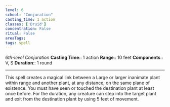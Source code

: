 ```yaml
---
level: 6
school: "Conjuration"
casting_time: 1 action
classes: ['Druid']
concentration: False
ritual: False
areaTags: 
tags: spell
---
```


_6th-level Conjuration_
**Casting Time**:: 1 action
**Range**:: 10 feet
**Components**:: V, S
**Duration**:: 1 round

---

This spell creates a magical link between a Large or larger inanimate plant within range and another plant, at any distance, on the same plane of existence. You must have seen or touched the destination plant at least once before. For the duration, any creature can step into the target plant and exit from the destination plant by using 5 feet of movement.



